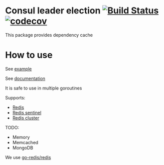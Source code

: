 Consul leader election
[![Build Status](https://travis-ci.org/dmitriyGarden/go-cacher.svg?branch=master)](https://travis-ci.org/dmitriyGarden/go-cahcer)
[![codecov](https://codecov.io/gh/dmitriyGarden/go-cacher/branch/master/graph/badge.svg)](https://codecov.io/gh/dmitriyGarden/go-cacher)
======================

This package provides dependency cache

 How to use
 ==========
 
 
 See [example](https://github.com/dmitriyGarden/go-cacher/blob/master/example/cache.go)
 
 
 See [documentation](https://godoc.org/github.com/dmitriyGarden/go-cacher)
 
 It is safe to use in multiple goroutines
 
 
 Supports:
 
 
 - [Redis](https://redis.io)
 - [Redis sentinel](https://redis.io/topics/sentinel)
 - [Redis cluster](https://redis.io/topics/cluster-tutorial)
 
 
 TODO:
 
 
 - Memory
 - Memcached
 - MongoDB
 
 
 We use [go-redis/redis](https://github.com/go-redis/redis)
 

